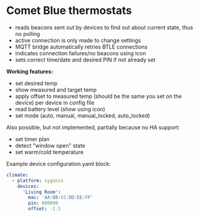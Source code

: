 # Comet Blue thermostats

 - reads beacons sent out by devices to find out about current state, thus no polling
 - active connection is only made to change settings
 - MQTT bridge automatically retries BTLE connections
 - indicates connection failures/no beacons using icon
 - sets correct time/date and desired PIN if not already set

__Working features:__
 - set desired temp
 - show measured and target temp
 - apply offset to measured temp (should be the same you set on the device) per device in config file
 - read battery level (show using icon)
 - set mode (auto, manual, manual_locked, auto_locked)

Also possible, but not implemented, partially because no HA support:
 - set timer plan
 - detect "window open" state
 - set warm/cold temperature


Example device configuration.yaml block:
```yaml
climate:
  - platform: sygonix
    devices:
      'Living Room':
        mac: 'AA:BB:CC:DD:EE:FF'
        pin: 000000
        offset: -1.5
```
